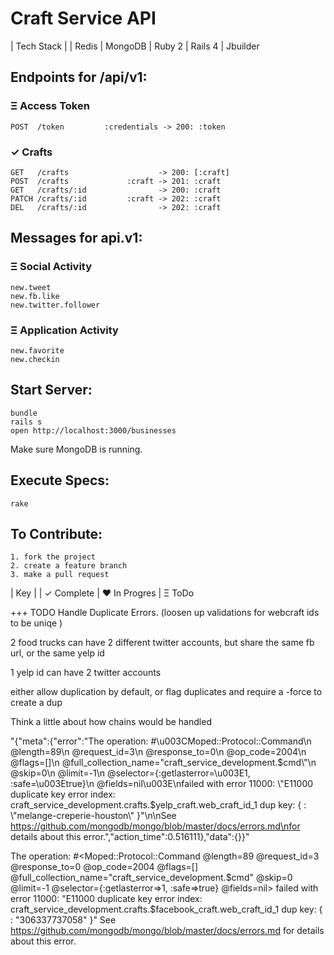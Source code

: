 # Craft Service API

| Tech Stack
|
| Redis
| MongoDB
| Ruby 2
| Rails 4
| Jbuilder

## Endpoints for /api/v1:

### &Xi; Access Token
````
POST  /token         :credentials -> 200: :token
````

### &#10003; Crafts
````
GET   /crafts                    -> 200: [:craft]
POST  /crafts             :craft -> 201: :craft
GET   /crafts/:id                -> 200: :craft
PATCH /crafts/:id         :craft -> 202: :craft
DEL   /crafts/:id                -> 202: :craft
````


## Messages for api.v1:

### &Xi; Social Activity
````
new.tweet
new.fb.like
new.twitter.follower
````

### &Xi; Application Activity
````
new.favorite
new.checkin
````

## Start Server:
````
bundle
rails s
open http://localhost:3000/businesses
````
Make sure MongoDB is running.


## Execute Specs:
````
rake
````

## To Contribute:
````
1. fork the project
2. create a feature branch
3. make a pull request
````
| Key
|
| &#10003; Complete
| &hearts; In Progres
| &Xi; ToDo


+++ TODO
Handle Duplicate Errors.
(loosen up validations for webcraft ids to be uniqe )

2 food trucks can have 2 different twitter accounts, but share the same fb url, or the same yelp id

1 yelp id can have 2 twitter accounts

either allow duplication by default,
or flag duplicates and require a -force to create a dup

Think a little about how chains would be handled

"{"meta":{"error":"The operation: #\u003CMoped::Protocol::Command\n  @length=89\n  @request_id=3\n  @response_to=0\n  @op_code=2004\n  @flags=[]\n  @full_collection_name=\"craft_service_development.$cmd\"\n  @skip=0\n  @limit=-1\n  @selector={:getlasterror=\u003E1, :safe=\u003Etrue}\n  @fields=nil\u003E\nfailed with error 11000: \"E11000 duplicate key error index: craft_service_development.crafts.$yelp_craft.web_craft_id_1  dup key: { : \\\"melange-creperie-houston\\\" }\"\n\nSee https://github.com/mongodb/mongo/blob/master/docs/errors.md\nfor details about this error.","action_time":0.516111},"data":{}}"



The operation: #<Moped::Protocol::Command   @length=89   @request_id=3   @response_to=0   @op_code=2004   @flags=[]   @full_collection_name="craft_service_development.$cmd"   @skip=0   @limit=-1   @selector={:getlasterror=>1, :safe=>true}   @fields=nil> failed with error 11000: "E11000 duplicate key error index: craft_service_development.crafts.$facebook_craft.web_craft_id_1  dup key: { : \"306337737058\" }"  See https://github.com/mongodb/mongo/blob/master/docs/errors.md for details about this error.


